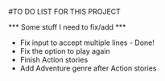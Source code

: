 #TO DO LIST FOR THIS PROJECT

*** Some stuff I need to fix/add ***

- Fix input to accept multiple lines - Done!
- Fix the option to play again
- Finish Action stories
- Add Adventure genre after Action stories